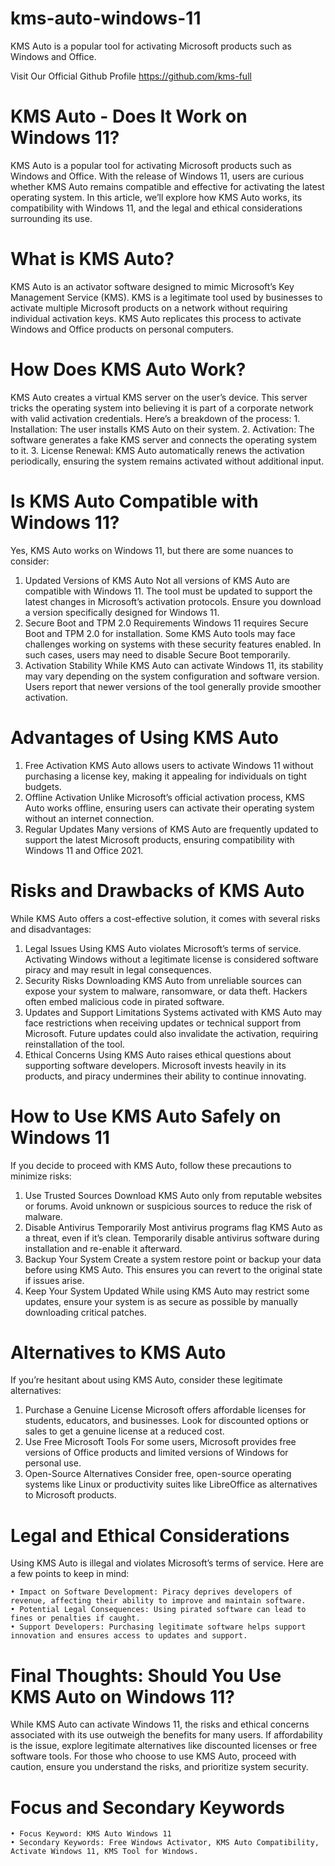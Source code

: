 # kms-auto-windows-11
KMS Auto is a popular tool for activating Microsoft products such as Windows and Office.

Visit Our Official Github Profile https://github.com/kms-full


# KMS Auto - Does It Work on Windows 11?


KMS Auto is a popular tool for activating Microsoft products such as Windows and Office. With the release of Windows 11, users are curious whether KMS Auto remains compatible and effective for activating the latest operating system. In this article, we’ll explore how KMS Auto works, its compatibility with Windows 11, and the legal and ethical considerations surrounding its use.

# What is KMS Auto?

KMS Auto is an activator software designed to mimic Microsoft’s Key Management Service (KMS). KMS is a legitimate tool used by businesses to activate multiple Microsoft products on a network without requiring individual activation keys. KMS Auto replicates this process to activate Windows and Office products on personal computers.

# How Does KMS Auto Work?

KMS Auto creates a virtual KMS server on the user’s device. This server tricks the operating system into believing it is part of a corporate network with valid activation credentials. Here’s a breakdown of the process:
    1. Installation: The user installs KMS Auto on their system.
    2. Activation: The software generates a fake KMS server and connects the operating system to it.
    3. License Renewal: KMS Auto automatically renews the activation periodically, ensuring the system remains activated without additional input.

# Is KMS Auto Compatible with Windows 11?

Yes, KMS Auto works on Windows 11, but there are some nuances to consider:
1. Updated Versions of KMS Auto
Not all versions of KMS Auto are compatible with Windows 11. The tool must be updated to support the latest changes in Microsoft’s activation protocols. Ensure you download a version specifically designed for Windows 11.
2. Secure Boot and TPM 2.0 Requirements
Windows 11 requires Secure Boot and TPM 2.0 for installation. Some KMS Auto tools may face challenges working on systems with these security features enabled. In such cases, users may need to disable Secure Boot temporarily.
3. Activation Stability
While KMS Auto can activate Windows 11, its stability may vary depending on the system configuration and software version. Users report that newer versions of the tool generally provide smoother activation.

# Advantages of Using KMS Auto

1. Free Activation
KMS Auto allows users to activate Windows 11 without purchasing a license key, making it appealing for individuals on tight budgets.
2. Offline Activation
Unlike Microsoft’s official activation process, KMS Auto works offline, ensuring users can activate their operating system without an internet connection.
3. Regular Updates
Many versions of KMS Auto are frequently updated to support the latest Microsoft products, ensuring compatibility with Windows 11 and Office 2021.

# Risks and Drawbacks of KMS Auto

While KMS Auto offers a cost-effective solution, it comes with several risks and disadvantages:
1. Legal Issues
Using KMS Auto violates Microsoft’s terms of service. Activating Windows without a legitimate license is considered software piracy and may result in legal consequences.
2. Security Risks
Downloading KMS Auto from unreliable sources can expose your system to malware, ransomware, or data theft. Hackers often embed malicious code in pirated software.
3. Updates and Support Limitations
Systems activated with KMS Auto may face restrictions when receiving updates or technical support from Microsoft. Future updates could also invalidate the activation, requiring reinstallation of the tool.
4. Ethical Concerns
Using KMS Auto raises ethical questions about supporting software developers. Microsoft invests heavily in its products, and piracy undermines their ability to continue innovating.

# How to Use KMS Auto Safely on Windows 11

If you decide to proceed with KMS Auto, follow these precautions to minimize risks:
1. Use Trusted Sources
Download KMS Auto only from reputable websites or forums. Avoid unknown or suspicious sources to reduce the risk of malware.
2. Disable Antivirus Temporarily
Most antivirus programs flag KMS Auto as a threat, even if it’s clean. Temporarily disable antivirus software during installation and re-enable it afterward.
3. Backup Your System
Create a system restore point or backup your data before using KMS Auto. This ensures you can revert to the original state if issues arise.
4. Keep Your System Updated
While using KMS Auto may restrict some updates, ensure your system is as secure as possible by manually downloading critical patches.

# Alternatives to KMS Auto

If you’re hesitant about using KMS Auto, consider these legitimate alternatives:

1. Purchase a Genuine License
Microsoft offers affordable licenses for students, educators, and businesses. Look for discounted options or sales to get a genuine license at a reduced cost.
2. Use Free Microsoft Tools
For some users, Microsoft provides free versions of Office products and limited versions of Windows for personal use.
3. Open-Source Alternatives
Consider free, open-source operating systems like Linux or productivity suites like LibreOffice as alternatives to Microsoft products.

# Legal and Ethical Considerations

Using KMS Auto is illegal and violates Microsoft’s terms of service. Here are a few points to keep in mind:

    • Impact on Software Development: Piracy deprives developers of revenue, affecting their ability to improve and maintain software.
    • Potential Legal Consequences: Using pirated software can lead to fines or penalties if caught.
    • Support Developers: Purchasing legitimate software helps support innovation and ensures access to updates and support.

# Final Thoughts: Should You Use KMS Auto on Windows 11?

While KMS Auto can activate Windows 11, the risks and ethical concerns associated with its use outweigh the benefits for many users. If affordability is the issue, explore legitimate alternatives like discounted licenses or free software tools. For those who choose to use KMS Auto, proceed with caution, ensure you understand the risks, and prioritize system security.

# Focus and Secondary Keywords

    • Focus Keyword: KMS Auto Windows 11
    • Secondary Keywords: Free Windows Activator, KMS Auto Compatibility, Activate Windows 11, KMS Tool for Windows.

